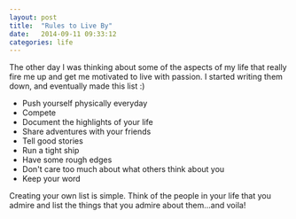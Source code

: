 ```yaml
---
layout: post
title:  "Rules to Live By"
date:   2014-09-11 09:33:12
categories: life
---
```

The other day I was thinking about some of the aspects of my life that really fire me up and get me motivated to live with passion.  I started writing them down, and eventually made this list :) 

- Push yourself physically everyday
- Compete
- Document the highlights of your life
- Share adventures with your friends
- Tell good stories
- Run a tight ship
- Have some rough edges
- Don't care too much about what others think about you
- Keep your word

Creating your own list is simple. Think of the people in your life that you admire and list the things that you admire about them...and voila!